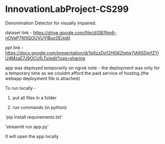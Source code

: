 # InnovationLabProject-CS299
Denomination Detector for visually impaired. </p>
dataset link - https://drive.google.com/file/d/0B7Am6-nOVeP7N1lQOUVUYlBuc0E/edit </p>
ppt link - https://docs.google.com/presentation/d/1p9zzDof2HG6Ztqtw7jA9SDmfZYiU4MzaE7J9OCUfLTs/edit?usp=sharing </p>
app was deployed temporarily on ngrok
note - the deployment was only for a temporary time as we couldnt afford the paid service of hosting.(the webapp deployment file is attached)


To run locally -
1. put all files in a folder

2. run commands (in python)

'pip install requirements.txt'

'streamlit run app.py'

It will open the app locally




